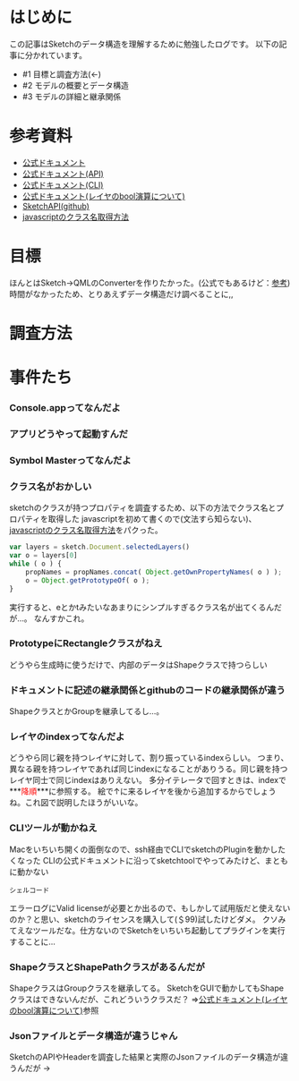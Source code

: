 <!--
title:   Sketchのデータ構造(#1 目標と調査方法)
tags:    SketchPlugin,sketch,sketchtool
id:      da08748aee423fbc1177
private: true
-->
# はじめに
この記事はSketchのデータ構造を理解するために勉強したログです。
以下の記事に分かれています。

- \#1 目標と調査方法(<-)
- \#2 モデルの概要とデータ構造
- \#3 モデルの詳細と継承関係

# 参考資料
* [公式ドキュメント](https://www.sketch.com/docs/)
* [公式ドキュメント(API)](https://developer.sketch.com/reference/api/)
* [公式ドキュメント(CLI)](https://developer.sketch.com/cli/)
* [公式ドキュメント(レイヤのbool演算について)](https://www.sketch.com/docs/shapes/boolean-operations/)
* [SketchAPI(github)](https://github.com/sketch-hq/SketchAPI)
* [javascriptのクラス名取得方法](https://vividcode.hatenablog.com/entry/js/property-names)

# 目標
ほんとはSketch->QMLのConverterを作りたかった。(公式でもあるけど：[参考](https://doc.qt.io/qtdesignstudio/qtbridge-sketch-using.html))
時間がなかったため、とりあえずデータ構造だけ調べることに,,

# 調査方法

# 事件たち
### Console.appってなんだよ

### アプリどうやって起動すんだ

### Symbol Masterってなんだよ

### クラス名がおかしい
sketchのクラスが持つプロパティを調査するため、以下の方法でクラス名とプロパティを取得した
javascriptを初めて書くので(文法すら知らない)、[javascriptのクラス名取得方法](#参考資料)をパクった。

```javascript
var layers = sketch.Document.selectedLayers()
var o = layers[0]
while ( o ) {
    propNames = propNames.concat( Object.getOwnPropertyNames( o ) );
    o = Object.getPrototypeOf( o );
}
```

実行すると、eとかtみたいなあまりにシンプルすぎるクラス名が出てくるんだが...。
なんすかこれ。

### PrototypeにRectangleクラスがねえ
どうやら生成時に使うだけで、内部のデータはShapeクラスで持つらしい

### ドキュメントに記述の継承関係とgithubのコードの継承関係が違う
ShapeクラスとかGroupを継承してるし...。

### レイヤのindexってなんだよ
どうやら同じ親を持つレイヤに対して、割り振っているindexらしい。
つまり、異なる親を持つレイヤであれば同じindexになることがありうる。同じ親を持つレイヤ同士で同じindexはありえない。
多分イテレータで回すときは、indexで***<font color="Red">降順</font>***に参照する。
絵で↑に来るレイヤを後から追加するからでしょうね。これ図で説明したほうがいいな。

### CLIツールが動かねえ
Macをいちいち開くの面倒なので、ssh経由でCLIでsketchのPluginを動かしたくなった
CLIの公式ドキュメントに沿ってsketchtoolでやってみたけど、まともに動かない

```
シェルコード
```

エラーログにValid licenseが必要とか出るので、もしかして試用版だと使えないのか？と思い、sketchのライセンスを購入して(＄99)試したけどダメ。
クソみてえなツールだな。仕方ないのでSketchをいちいち起動してプラグインを実行することに...

### ShapeクラスとShapePathクラスがあるんだが
ShapeクラスはGroupクラスを継承してる。
SketchをGUIで動かしてもShapeクラスはできないんだが、これどういうクラスだ？
⇒[公式ドキュメント(レイヤのbool演算について)](#参考資料)参照

### Jsonファイルとデータ構造が違うじゃん
SketchのAPIやHeaderを調査した結果と実際のJsonファイルのデータ構造が違うんだが
→